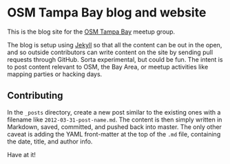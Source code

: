 # OSM Tampa Bay blog and website

This is the blog site for the [OSM Tampa Bay](http://meetup.com/osmtampabay) meetup group.

The blog is setup using [Jekyll]() so that all the content can be out in the open, and so outside contributors can write content on the site by sending pull requests through GitHub. Sorta experimental, but could be fun. The intent is to post content relevant to OSM, the Bay Area, or meetup activities like mapping parties or hacking days.

## Contributing

In the `_posts` directory, create a new post similar to the existing ones with a filename like `2012-03-31-post-name.md`. The content is then simply written in Markdown, saved, committed, and pushed back into master. The only other caveat is adding the YAML front-matter at the top of the `.md` file, containing the date, title, and author info.

Have at it!